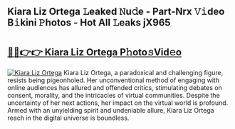 ## Kiara Liz Ortega 𝙻eaked 𝙽u𝚍e - Part-Nrx 𝚅𝚒deo B𝚒kini 𝙿hotos - Hot All 𝙻eaks jX965

# <h2><a href="http://ld3918x.urlbe.top/?page=Kiara+Liz+Ortega">🔗🔗👉👉 Kiara Liz Ortega P𝚑oto𝚜Vid𝚎o</a></h2>

[![Kiara Liz Ortega](https://i.imgur.com/eBuTRDB.gif)](http://ld3918x.urlbe.top/?page=Kiara+Liz+Ortega)
Kiara Liz Ortega, a paradoxical and challenging figure, resists being pigeonholed. Her unconventional method of engaging with online audiences has allured and offended critics, stimulating debates on consent, morality, and the intricacies of virtual communities. Despite the uncertainty of her next actions, her impact on the virtual world is profound. Armed with an unyielding spirit and undeniable allure, Kiara Liz Ortega reach in the digital universe is boundless.

